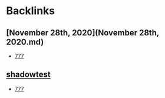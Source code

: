 
# Backlinks
## [November 28th, 2020](November 28th, 2020.md)
- [777](777.md)

## [shadowtest](shadowtest.md)
- [777](777.md)

